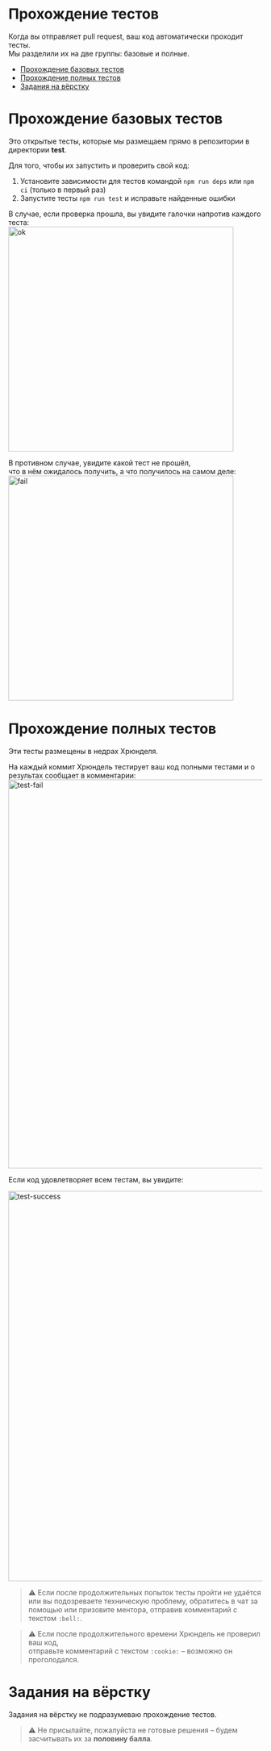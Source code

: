 # Прохождение тестов

Когда вы отправляет pull request, ваш код автоматически проходит тесты.  
Мы разделили их на две группы: базовые и полные.

- [Прохождение базовых тестов](#Прохождение-базовых-тестов)
- [Прохождение полных тестов](#Прохождение-полных-тестов)
- [Задания на вёрстку](#Задания-на-вёрстку)

# Прохождение базовых тестов

Это открытые тесты, которые мы размещаем прямо в репозитории в директории **test**.

Для того, чтобы их запустить и проверить свой код:
1. Установите зависимости для тестов командой `npm run deps` или `npm ci` (только в первый раз)
2. Запустите тесты `npm run test` и исправьте найденные ошибки

В случае, если проверка прошла, вы увидите галочки напротив каждого теста:  
<img width="446" alt="ok" src="https://user-images.githubusercontent.com/4534405/67206814-da9cf000-f42b-11e9-9e7e-bdc265e02c10.png">

В противном случае, увидите какой тест не прошёл,   
что в нём ожидалось получить, а что получилось на самом деле:  
<img width="446" alt="fail" src="https://user-images.githubusercontent.com/4534405/67206860-e5f01b80-f42b-11e9-9181-e6b128a6331f.png">

# Прохождение полных тестов

Эти тесты размещены в недрах Хрюнделя.

На каждый коммит Хрюндель тестирует ваш код полными тестами и о результах сообщает в комментарии:  
<img width="771" alt="test-fail" src="https://cloud.githubusercontent.com/assets/4534405/19573625/7874dd5e-9720-11e6-8b8f-670104300ecd.png">

Если код удовлетворяет всем тестам, вы увидите:

<img width="774" alt="test-success" src="https://cloud.githubusercontent.com/assets/4534405/19573626/7876fb84-9720-11e6-81b5-7964dc55bf33.png">

> :warning: Если после продолжительных попыток тесты пройти не удаётся или вы подозреваете техническую проблему, обратитесь в чат за помощью или призовите ментора, отправив комментарий с текстом `:bell:`. 

> :warning: Если после продолжительного времени Хрюндель не проверил ваш код,    
> отправьте комментарий с текстом `:cookie:` – возможно он проголодался.

# Задания на вёрстку

Задания на вёрстку не подразумеваю прохождение тестов. 

> :warning: Не присылайте, пожалуйста не готовые решения – будем засчитывать их за **половину балла**.
